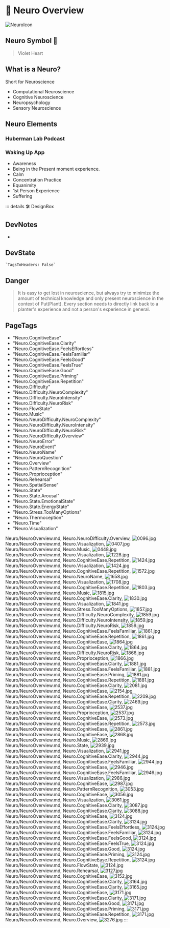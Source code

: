 
# 💜 <neuro>Neuro Overview </neuro>

![NeuroIcon](/Neuro/Neuro_Icon.png)

## <neuro>Neuro Symbol</neuro> 💜
>
> Violet Heart

## What is a Neuro?

Short for Neuroscience

- Computational Neuroscience
- Cognitive Neuroscience
- Neuropsychology
- Sensory Neuroscience

## Neuro Elements

### Huberman Lab Podcast

### Waking Up App

- Awareness
- Being in the Present moment experience.
- Calm
- Concentration Practice
- Equanimity
- 1st Person Experience
- Suffering

::: details 🛠 <dev>DesignBox</dev>

## DevNotes

-

## DevState

```py
`TagsToHeaders: False`
```

## Danger
>
> It is easy to get lost in neuroscience, but always try to minimize the amount of technical knowledge and only present neuroscience in the context of Put(Plant). Every section needs to directly link back to a planter's experience and not a person's experience in general.

<h2>PageTags</h2>

- "Neuro.CognitiveEase"
- "Neuro.CognitiveEase.Clarity"
- "Neuro.CognitiveEase.FeelsEffortless"
- "Neuro.CognitiveEase.FeelsFamiliar"
- "Neuro.CognitiveEase.FeelsGood"
- "Neuro.CognitiveEase.FeelsTrue"
- "Neuro.CognitiveEase.Good"
- "Neuro.CognitiveEase.Priming"
- "Neuro.CognitiveEase.Repetition"
- "Neuro.Difficulty"
- "Neuro.Difficulty.NeuroComplexity"
- "Neuro.Difficulty.NeuroIntensity"
- "Neuro.Difficulty.NeuroRisk"
- "Neuro.FlowState"
- "Neuro.Music"
- "Neuro.NeuroDifficulty.NeuroComplexity"
- "Neuro.NeuroDifficulty.NeuroIntensity"
- "Neuro.NeuroDifficulty.NeuroRisk"
- "Neuro.NeuroDifficulty.Overview"
- "Neuro.NeuroError"
- "Neuro.NeuroEvent"
- "Neuro.NeuroName"
- "Neuro.NeuroQuestion"
- "Neuro.Overview"
- "Neuro.PatternRecognition"
- "Neuro.Proprioception"
- "Neuro.Rehearsal"
- "Neuro.SpatialSense"
- "Neuro.State"
- "Neuro.State.Arousal"
- "Neuro.State.EmotionalState"
- "Neuro.State.EnergyState"
- "Neuro.Stress.TooManyOptions"
- "Neuro.Thermoception"
- "Neuro.Time"
- "Neuro.Visualization"

Neuro/NeuroOverview.md, <dev>Neuro.NeuroDifficulty.Overview</dev>, ![0096.jpg](/PaperPhoto/0096.jpg)
Neuro/NeuroOverview.md, <dev>Neuro.Visualization</dev>, ![0407.jpg](/PaperPhoto/0407.jpg)
Neuro/NeuroOverview.md, <dev>Neuro.Music</dev>, ![0448.jpg](/PaperPhoto/0448.jpg)
Neuro/NeuroOverview.md, <dev>Neuro.Visualization</dev>, ![1228.jpg](/PaperPhoto/1228.jpg)
Neuro/NeuroOverview.md, <dev>Neuro.CognitiveEase.Repetition</dev>, ![1424.jpg](/PaperPhoto/1424.jpg)
Neuro/NeuroOverview.md, <dev>Neuro.Visualization</dev>, ![1424.jpg](/PaperPhoto/1424.jpg)
Neuro/NeuroOverview.md, <dev>Neuro.CognitiveEase.Repetition</dev>, ![1572.jpg](/PaperPhoto/1572.jpg)
Neuro/NeuroOverview.md, <dev>Neuro.NeuroName</dev>, ![1658.jpg](/PaperPhoto/1658.jpg)
Neuro/NeuroOverview.md, <dev>Neuro.Visualization</dev>, ![1708.jpg](/PaperPhoto/1708.jpg)
Neuro/NeuroOverview.md, <dev>Neuro.CognitiveEase.Repetition</dev>, ![1803.jpg](/PaperPhoto/1803.jpg)
Neuro/NeuroOverview.md, <dev>Neuro.Music</dev>, ![1815.jpg](/PaperPhoto/1815.jpg)
Neuro/NeuroOverview.md, <dev>Neuro.CognitiveEase.Clarity</dev>, ![1830.jpg](/PaperPhoto/1830.jpg)
Neuro/NeuroOverview.md, <dev>Neuro.Visualization</dev>, ![1841.jpg](/PaperPhoto/1841.jpg)
Neuro/NeuroOverview.md, <dev>Neuro.Stress.TooManyOptions</dev>, ![1857.jpg](/PaperPhoto/1857.jpg)
Neuro/NeuroOverview.md, <dev>Neuro.Difficulty.NeuroComplexity</dev>, ![1859.jpg](/PaperPhoto/1859.jpg)
Neuro/NeuroOverview.md, <dev>Neuro.Difficulty.NeuroIntensity</dev>, ![1859.jpg](/PaperPhoto/1859.jpg)
Neuro/NeuroOverview.md, <dev>Neuro.Difficulty.NeuroRisk</dev>, ![1859.jpg](/PaperPhoto/1859.jpg)
Neuro/NeuroOverview.md, <dev>Neuro.CognitiveEase.FeelsFamiliar</dev>, ![1861.jpg](/PaperPhoto/1861.jpg)
Neuro/NeuroOverview.md, <dev>Neuro.CognitiveEase.Repetition</dev>, ![1861.jpg](/PaperPhoto/1861.jpg)
Neuro/NeuroOverview.md, <dev>Neuro.CognitiveEase</dev>, ![1864.jpg](/PaperPhoto/1864.jpg)
Neuro/NeuroOverview.md, <dev>Neuro.CognitiveEase.Clarity</dev>, ![1864.jpg](/PaperPhoto/1864.jpg)
Neuro/NeuroOverview.md, <dev>Neuro.Difficulty.NeuroRisk</dev>, ![1866.jpg](/PaperPhoto/1866.jpg)
Neuro/NeuroOverview.md, <dev>Neuro.Proprioception</dev>, ![1866.jpg](/PaperPhoto/1866.jpg)
Neuro/NeuroOverview.md, <dev>Neuro.CognitiveEase.Clarity</dev>, ![1881.jpg](/PaperPhoto/1881.jpg)
Neuro/NeuroOverview.md, <dev>Neuro.CognitiveEase.FeelsFamiliar</dev>, ![1881.jpg](/PaperPhoto/1881.jpg)
Neuro/NeuroOverview.md, <dev>Neuro.CognitiveEase.Priming</dev>, ![1881.jpg](/PaperPhoto/1881.jpg)
Neuro/NeuroOverview.md, <dev>Neuro.CognitiveEase.Repetition</dev>, ![1881.jpg](/PaperPhoto/1881.jpg)
Neuro/NeuroOverview.md, <dev>Neuro.CognitiveEase.Clarity</dev>, ![2081.jpg](/PaperPhoto/2081.jpg)
Neuro/NeuroOverview.md, <dev>Neuro.CognitiveEase</dev>, ![2154.jpg](/PaperPhoto/2154.jpg)
Neuro/NeuroOverview.md, <dev>Neuro.CognitiveEase.Repetition</dev>, ![2209.jpg](/PaperPhoto/2209.jpg)
Neuro/NeuroOverview.md, <dev>Neuro.CognitiveEase.Clarity</dev>, ![2469.jpg](/PaperPhoto/2469.jpg)
Neuro/NeuroOverview.md, <dev>Neuro.CognitiveEase</dev>, ![2537.jpg](/PaperPhoto/2537.jpg)
Neuro/NeuroOverview.md, <dev>Neuro.Proprioception</dev>, ![2537.jpg](/PaperPhoto/2537.jpg)
Neuro/NeuroOverview.md, <dev>Neuro.CognitiveEase</dev>, ![2573.jpg](/PaperPhoto/2573.jpg)
Neuro/NeuroOverview.md, <dev>Neuro.CognitiveEase.Repetition</dev>, ![2573.jpg](/PaperPhoto/2573.jpg)
Neuro/NeuroOverview.md, <dev>Neuro.CognitiveEase</dev>, ![2861.jpg](/PaperPhoto/2861.jpg)
Neuro/NeuroOverview.md, <dev>Neuro.CognitiveEase</dev>, ![2868.jpg](/PaperPhoto/2868.jpg)
Neuro/NeuroOverview.md, <dev>Neuro.Music</dev>, ![2869.jpg](/PaperPhoto/2869.jpg)
Neuro/NeuroOverview.md, <dev>Neuro.State</dev>, ![2939.jpg](/PaperPhoto/2939.jpg)
Neuro/NeuroOverview.md, <dev>Neuro.Visualization</dev>, ![2941.jpg](/PaperPhoto/2941.jpg)
Neuro/NeuroOverview.md, <dev>Neuro.CognitiveEase.Clarity</dev>, ![2944.jpg](/PaperPhoto/2944.jpg)
Neuro/NeuroOverview.md, <dev>Neuro.CognitiveEase.FeelsFamiliar</dev>, ![2944.jpg](/PaperPhoto/2944.jpg)
Neuro/NeuroOverview.md, <dev>Neuro.CognitiveEase</dev>, ![2946.jpg](/PaperPhoto/2946.jpg)
Neuro/NeuroOverview.md, <dev>Neuro.CognitiveEase.FeelsFamiliar</dev>, ![2946.jpg](/PaperPhoto/2946.jpg)
Neuro/NeuroOverview.md, <dev>Neuro.Visualization</dev>, ![2986.jpg](/PaperPhoto/2986.jpg)
Neuro/NeuroOverview.md, <dev>Neuro.CognitiveEase</dev>, ![2987.jpg](/PaperPhoto/2987.jpg)
Neuro/NeuroOverview.md, <dev>Neuro.PatternRecognition</dev>, ![3053.jpg](/PaperPhoto/3053.jpg)
Neuro/NeuroOverview.md, <dev>Neuro.CognitiveEase</dev>, ![3056.jpg](/PaperPhoto/3056.jpg)
Neuro/NeuroOverview.md, <dev>Neuro.Visualization</dev>, ![3061.jpg](/PaperPhoto/3061.jpg)
Neuro/NeuroOverview.md, <dev>Neuro.CognitiveEase.Clarity</dev>, ![3087.jpg](/PaperPhoto/3087.jpg)
Neuro/NeuroOverview.md, <dev>Neuro.CognitiveEase.Clarity</dev>, ![3088.jpg](/PaperPhoto/3088.jpg)
Neuro/NeuroOverview.md, <dev>Neuro.CognitiveEase</dev>, ![3124.jpg](/PaperPhoto/3124.jpg)
Neuro/NeuroOverview.md, <dev>Neuro.CognitiveEase.Clarity</dev>, ![3124.jpg](/PaperPhoto/3124.jpg)
Neuro/NeuroOverview.md, <dev>Neuro.CognitiveEase.FeelsEffortless</dev>, ![3124.jpg](/PaperPhoto/3124.jpg)
Neuro/NeuroOverview.md, <dev>Neuro.CognitiveEase.FeelsFamiliar</dev>, ![3124.jpg](/PaperPhoto/3124.jpg)
Neuro/NeuroOverview.md, <dev>Neuro.CognitiveEase.FeelsGood</dev>, ![3124.jpg](/PaperPhoto/3124.jpg)
Neuro/NeuroOverview.md, <dev>Neuro.CognitiveEase.FeelsTrue</dev>, ![3124.jpg](/PaperPhoto/3124.jpg)
Neuro/NeuroOverview.md, <dev>Neuro.CognitiveEase.Good</dev>, ![3124.jpg](/PaperPhoto/3124.jpg)
Neuro/NeuroOverview.md, <dev>Neuro.CognitiveEase.Priming</dev>, ![3124.jpg](/PaperPhoto/3124.jpg)
Neuro/NeuroOverview.md, <dev>Neuro.CognitiveEase.Repetition</dev>, ![3124.jpg](/PaperPhoto/3124.jpg)
Neuro/NeuroOverview.md, <dev>Neuro.FlowState</dev>, ![3124.jpg](/PaperPhoto/3124.jpg)
Neuro/NeuroOverview.md, <dev>Neuro.Rehearsal</dev>, ![3127.jpg](/PaperPhoto/3127.jpg)
Neuro/NeuroOverview.md, <dev>Neuro.CognitiveEase</dev>, ![3152.jpg](/PaperPhoto/3152.jpg)
Neuro/NeuroOverview.md, <dev>Neuro.CognitiveEase.Clarity</dev>, ![3164.jpg](/PaperPhoto/3164.jpg)
Neuro/NeuroOverview.md, <dev>Neuro.CognitiveEase.Clarity</dev>, ![3165.jpg](/PaperPhoto/3165.jpg)
Neuro/NeuroOverview.md, <dev>Neuro.CognitiveEase</dev>, ![3171.jpg](/PaperPhoto/3171.jpg)
Neuro/NeuroOverview.md, <dev>Neuro.CognitiveEase.Clarity</dev>, ![3171.jpg](/PaperPhoto/3171.jpg)
Neuro/NeuroOverview.md, <dev>Neuro.CognitiveEase.Good</dev>, ![3171.jpg](/PaperPhoto/3171.jpg)
Neuro/NeuroOverview.md, <dev>Neuro.CognitiveEase.Priming</dev>, ![3171.jpg](/PaperPhoto/3171.jpg)
Neuro/NeuroOverview.md, <dev>Neuro.CognitiveEase.Repetition</dev>, ![3171.jpg](/PaperPhoto/3171.jpg)
Neuro/NeuroOverview.md, <dev>Neuro.Overview</dev>, ![3276.jpg](/PaperPhoto/3276.jpg)
:::
